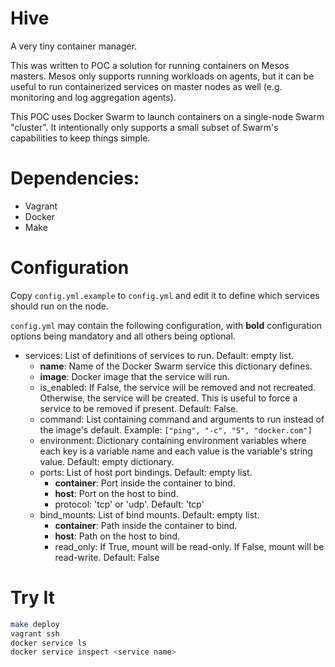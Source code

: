# Hive

A very tiny container manager.

This was written to POC a solution for running containers on Mesos masters. Mesos only supports running workloads on agents, but it can be useful to run containerized services on master nodes as well (e.g. monitoring and log aggregation agents).

This POC uses Docker Swarm to launch containers on a single-node Swarm "cluster". It intentionally only supports a small subset of Swarm's capabilities to keep things simple.

# Dependencies:

- Vagrant
- Docker
- Make

# Configuration

Copy `config.yml.example` to `config.yml` and edit it to define which services should run on the node.

`config.yml` may contain the following configuration, with **bold** configuration options being mandatory and all others being optional.

- services: List of definitions of services to run. Default: empty list.
  - **name**: Name of the Docker Swarm service this dictionary defines.
  - **image**: Docker image that the service will run.
  - is_enabled: If False, the service will be removed and not recreated. Otherwise, the service will be created. This is useful to force a service to be removed if present. Default: False.
  - command: List containing command and arguments to run instead of the image's default. Example: `["ping", "-c", "5", "docker.com"]`
  - environment: Dictionary containing environment variables where each key is a variable name and each value is the variable's string value. Default: empty dictionary.
  - ports: List of host port bindings. Default: empty list.
    - **container**: Port inside the container to bind.
    - **host**: Port on the host to bind.
    - protocol: 'tcp' or 'udp'. Default: 'tcp'
  - bind_mounts: List of bind mounts. Default: empty list.
    - **container**: Path inside the container to bind.
    - **host**: Path on the host to bind.
    - read_only: If True, mount will be read-only. If False, mount will be read-write. Default: False

# Try It

```bash
make deploy
vagrant ssh
docker service ls
docker service inspect <service name>
```
